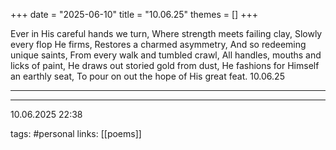 +++
date = "2025-06-10"
title = "10.06.25"
themes = []
+++

Ever in His careful hands we turn,
Where strength meets failing clay,
Slowly every flop He firms,
Restores a charmed asymmetry,
And so redeeming unique saints,
From every walk and tumbled crawl,
All handles, mouths and licks of paint,
He draws out storied gold from dust,
He fashions for Himself an earthly seat,
To pour on out the hope of His great feat.
10.06.25

---



---

10.06.2025 22:38

tags: #personal
links: [[poems]]
